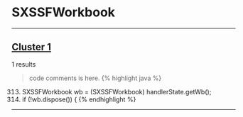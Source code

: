 # SXSSFWorkbook

***

## [Cluster 1](./1)
1 results
> code comments is here.
{% highlight java %}
313. SXSSFWorkbook wb = (SXSSFWorkbook) handlerState.getWb();
314. if (!wb.dispose()) {
{% endhighlight %}

***

